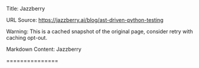 Title: Jazzberry

URL Source: https://jazzberry.ai/blog/ast-driven-python-testing

Warning: This is a cached snapshot of the original page, consider retry with caching opt-out.

Markdown Content:
Jazzberry

===============